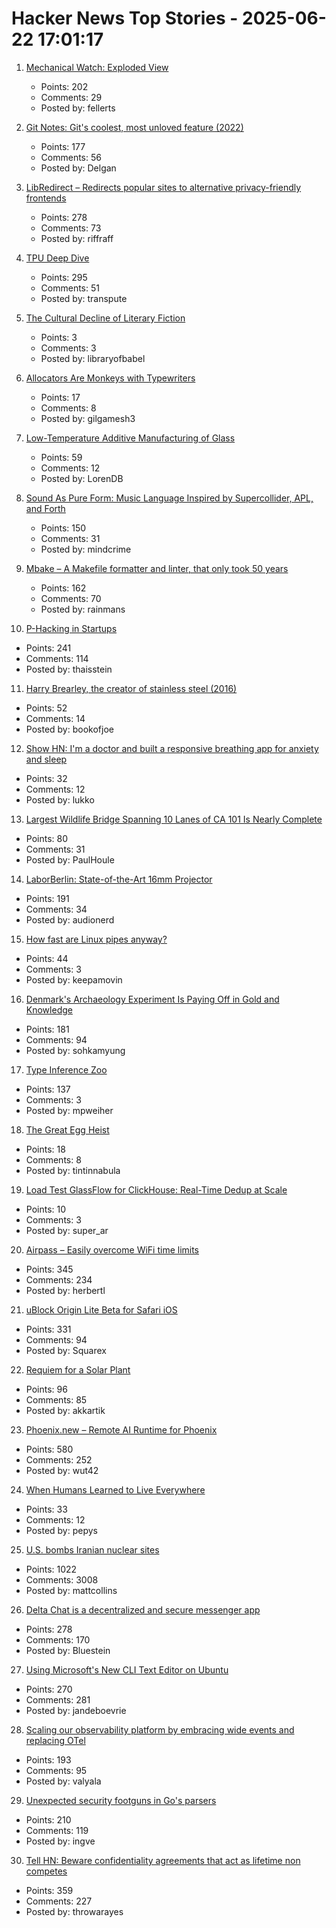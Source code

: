 # Hacker News Top Stories - 2025-06-22 17:01:17

1. [Mechanical Watch: Exploded View](https://fellerts.no/projects/epoch.html)
   - Points: 202
   - Comments: 29
   - Posted by: fellerts

2. [Git Notes: Git's coolest, most unloved­ feature (2022)](https://tylercipriani.com/blog/2022/11/19/git-notes-gits-coolest-most-unloved-feature/)
   - Points: 177
   - Comments: 56
   - Posted by: Delgan

3. [LibRedirect – Redirects popular sites to alternative privacy-friendly frontends](https://libredirect.github.io)
   - Points: 278
   - Comments: 73
   - Posted by: riffraff

4. [TPU Deep Dive](https://henryhmko.github.io/posts/tpu/tpu.html)
   - Points: 295
   - Comments: 51
   - Posted by: transpute

5. [The Cultural Decline of Literary Fiction](https://oyyy.substack.com/p/the-cultural-decline-of-literary)
   - Points: 3
   - Comments: 3
   - Posted by: libraryofbabel

6. [Allocators Are Monkeys with Typewriters](https://tgmatos.github.io/allocators-are-for-monkeys-with-typewriters/)
   - Points: 17
   - Comments: 8
   - Posted by: gilgamesh3

7. [Low-Temperature Additive Manufacturing of Glass](https://www.ll.mit.edu/research-and-development/advanced-technology/microsystems-prototyping-foundry/low-temperature)
   - Points: 59
   - Comments: 12
   - Posted by: LorenDB

8. [Sound As Pure Form: Music Language Inspired by Supercollider, APL, and Forth](https://github.com/lfnoise/sapf)
   - Points: 150
   - Comments: 31
   - Posted by: mindcrime

9. [Mbake – A Makefile formatter and linter, that only took 50 years](https://github.com/EbodShojaei/bake)
   - Points: 162
   - Comments: 70
   - Posted by: rainmans

10. [P-Hacking in Startups](https://briefer.cloud/blog/posts/p-hacking/)
   - Points: 241
   - Comments: 114
   - Posted by: thaisstein

11. [Harry Brearley, the creator of stainless steel (2016)](https://nautil.us/the-father-of-modern-metal-235939/)
   - Points: 52
   - Comments: 14
   - Posted by: bookofjoe

12. [Show HN: I'm a doctor and built a responsive breathing app for anxiety and sleep](https://apps.apple.com/us/app/lungy-breathing-exercises/id1545223887)
   - Points: 32
   - Comments: 12
   - Posted by: lukko

13. [Largest Wildlife Bridge Spanning 10 Lanes of CA 101 Is Nearly Complete](https://www.thedrive.com/news/worlds-largest-wildlife-bridge-spanning-10-lanes-of-101-freeway-is-nearly-complete)
   - Points: 80
   - Comments: 31
   - Posted by: PaulHoule

14. [LaborBerlin: State-of-the-Art 16mm Projector](https://www.filmlabs.org/wiki/en/meetings_projects/spectral/laborberlin16mmprojector/start)
   - Points: 191
   - Comments: 34
   - Posted by: audionerd

15. [How fast are Linux pipes anyway?](https://mazzo.li/posts/fast-pipes.html)
   - Points: 44
   - Comments: 3
   - Posted by: keepamovin

16. [Denmark's Archaeology Experiment Is Paying Off in Gold and Knowledge](https://www.scientificamerican.com/article/denmark-let-amateurs-dig-for-treasure-and-it-paid-off/)
   - Points: 181
   - Comments: 94
   - Posted by: sohkamyung

17. [Type Inference Zoo](https://zoo.cuichen.cc/)
   - Points: 137
   - Comments: 3
   - Posted by: mpweiher

18. [The Great Egg Heist](https://www.washingtonpost.com/investigations/interactive/2025/eggs-prices-gouging-cal-maine-investigation/)
   - Points: 18
   - Comments: 8
   - Posted by: tintinnabula

19. [Load Test GlassFlow for ClickHouse: Real-Time Dedup at Scale](https://www.glassflow.dev/blog/load-test-glass-flow-for-click-house-real-time-deduplication-at-scale)
   - Points: 10
   - Comments: 3
   - Posted by: super_ar

20. [Airpass – Easily overcome WiFi time limits](https://airpass.tiagoalves.me/)
   - Points: 345
   - Comments: 234
   - Posted by: herbertl

21. [uBlock Origin Lite Beta for Safari iOS](https://testflight.apple.com/join/JjTcThrV)
   - Points: 331
   - Comments: 94
   - Posted by: Squarex

22. [Requiem for a Solar Plant](https://7goldfish.com/articles/Requiem_for_a_solar_plant.php)
   - Points: 96
   - Comments: 85
   - Posted by: akkartik

23. [Phoenix.new – Remote AI Runtime for Phoenix](https://fly.io/blog/phoenix-new-the-remote-ai-runtime/)
   - Points: 580
   - Comments: 252
   - Posted by: wut42

24. [When Humans Learned to Live Everywhere](https://www.nytimes.com/2025/06/18/science/ancient-human-adaptation-environments.html)
   - Points: 33
   - Comments: 12
   - Posted by: pepys

25. [U.S. bombs Iranian nuclear sites](https://www.bbc.co.uk/news/live/ckg3rzj8emjt)
   - Points: 1022
   - Comments: 3008
   - Posted by: mattcollins

26. [Delta Chat is a decentralized and secure messenger app](https://delta.chat/en/)
   - Points: 278
   - Comments: 170
   - Posted by: Bluestein

27. [Using Microsoft's New CLI Text Editor on Ubuntu](https://www.omgubuntu.co.uk/2025/06/microsoft-edit-text-editor-ubuntu)
   - Points: 270
   - Comments: 281
   - Posted by: jandeboevrie

28. [Scaling our observability platform by embracing wide events and replacing OTel](https://clickhouse.com/blog/scaling-observability-beyond-100pb-wide-events-replacing-otel)
   - Points: 193
   - Comments: 95
   - Posted by: valyala

29. [Unexpected security footguns in Go's parsers](https://blog.trailofbits.com/2025/06/17/unexpected-security-footguns-in-gos-parsers/)
   - Points: 210
   - Comments: 119
   - Posted by: ingve

30. [Tell HN: Beware confidentiality agreements that act as lifetime non competes](undefined)
   - Points: 359
   - Comments: 227
   - Posted by: throwarayes

